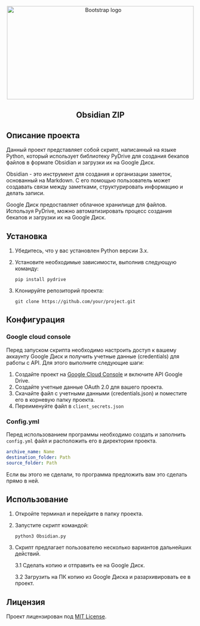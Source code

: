 <p align="center">
  <a href="https://obsidian.md/blog/new-obsidian-icon/">
    <img src="https://obsidian.md/images/2023-06-logo-reductions.png" alt="Bootstrap logo" width="500" height="250">
  </a>
</p>

<h2 align="center">Obsidian ZIP</h2>

<p align="center">
</p>

## Описание проекта

Данный проект представляет собой скрипт, написанный на языке Python, который использует библиотеку PyDrive для создания бекапов файлов в формате Obsidian и загрузки их на Google Диск. 

Obsidian - это инструмент для создания и организации заметок, основанный на Markdown. С его помощью пользователь может создавать связи между заметками, структурировать информацию и делать записи.

Google Диск предоставляет облачное хранилище для файлов. Используя PyDrive, можно автоматизировать процесс создания бекапов и загрузки их на Google Диск.

## Установка

1. Убедитесь, что у вас установлен Python версии 3.x.
2. Установите необходимые зависимости, выполнив следующую команду:

   ```shell
   pip install pydrive
   ```

3. Клонируйте репозиторий проекта:

   ```shell
   git clone https://github.com/your/project.git
   ```

## Конфигурация

### Google cloud console
Перед запуском скрипта необходимо настроить доступ к вашему аккаунту Google Диск и получить учетные данные (credentials) для работы с API. Для этого выполните следующие шаги:

1. Создайте проект на [Google Cloud Console](https://console.cloud.google.com/) и включите API Google Drive.
2. Создайте учетные данные OAuth 2.0 для вашего проекта.
3. Скачайте файл с учетными данными (credentials.json) и поместите его в корневую папку проекта.
4. Переименуйте файл в `client_secrets.json`

### Config.yml
Перед использованием программы необходимо создать и заполнить `config.yml` файл и расположить его в директории проекта. 

```yaml
archive_name: Name
destination_folder: Path
source_folder: Path
```

Если вы этого не сделали, то программа предложить вам это сделать прямо в ней. 
## Использование

1. Откройте терминал и перейдите в папку проекта.
2. Запустите скрипт командой:

   ```shell
   python3 Obsidian.py
   ```

3. Скрипт предлагает пользователю несколько вариантов дальнейших действий.

    3.1 Сделать копию и отправить ее на Google Диск.

    3.2 Загрузить на ПК копию из Google Диска и разархивировать ее в проект. 



## Лицензия

Проект лицензирован под [MIT License](LICENSE).